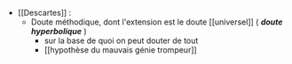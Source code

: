 - [[Descartes]] : 
	- Doute méthodique, dont l'extension est le doute [[universel]] ( ***doute hyperbolique*** )
	    - sur la base de quoi on peut douter de tout
	    - [[hypothèse du mauvais génie trompeur]]